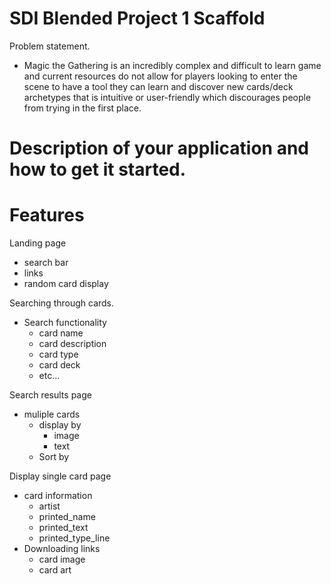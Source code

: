 # SDI Blended Project 1 Scaffold
Problem statement.
- Magic the Gathering is an incredibly complex and difficult to learn game and current resources do not allow for players looking to enter the scene to have a tool they can learn and discover new cards/deck archetypes that is intuitive or user-friendly which discourages people from trying in the first place.

# Description of your application and how to get it started.

# Features
Landing page
- search bar
- links
- random card display

Searching through cards.
- Search functionality
  - card name
  - card description
  - card type
  - card deck
  - etc...

Search results page
- muliple cards
  - display by
    - image
    - text
  - Sort by

Display single card page
- card information
  - artist
  - printed_name
  - printed_text
  - printed_type_line
- Downloading links
  - card image
  - card art
